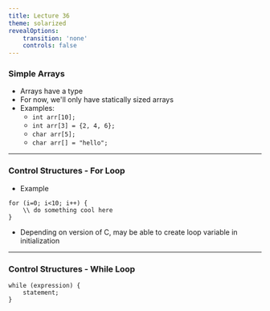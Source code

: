 ```yaml
---
title: Lecture 36
theme: solarized
revealOptions:
    transition: 'none'
    controls: false
---
```


### Simple Arrays

* Arrays have a type
* For now, we'll only have statically sized arrays
* Examples:
    * `int arr[10];`
    * `int arr[3] = {2, 4, 6};`
    * `char arr[5];`
    * `char arr[] = "hello";`

---

### Control Structures - For Loop

* Example
```
for (i=0; i<10; i++) {
    \\ do something cool here
}
```
* Depending on version of C, may be able to create loop variable in initialization

---

### Control Structures - While Loop

```
while (expression) {
    statement;
}
```

